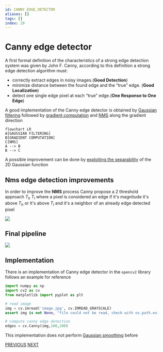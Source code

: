 ```yaml
---
id: CANNY_EDGE_DETECTOR
aliases: []
tags: []
index: 29
---
```


# Canny edge detector

A first formal definition of the characteristics of a strong edge detection system was given by John F. Canny, according to this definition a strong edge detection algorithm must:

-  correctly extract edges in noisy images.(**Good Detection**)
-  minimize distance between the found edge and the “true” edge. (**Good Localization**)
-  detect one single edge pixel at each “true” edge.(**One Response to One Edge**)

A good implementation of the Canny edge detector is obtained by [Gaussian filtering](computer_vision/GAUSSIAN_FILTER.md) followed by [gradient computation](EDGES.md#GRADIENT_APPROXIMATION) and [NMS](EDGES.md#NON_MAXIMA_SUPRESSION_(NMS)) along the gradient direction

```mermaid
flowchart LR
A[GAUSSIAN FILTERING]
B[GRADIENT COMPUTATION]
C[NMS]
A --> B
B --> C
```

A possible improvement can be done by [exploiting the separability](GAUSSIAN_FILTER.md#EXPLOITING_SEPARABILITY_TO_IMPROVE_PERFORMANCE) of the 2D Gaussian function

## Nms edge detection improvements

In order to improve the **NMS** process Canny propose a 2 threshold approach $T_h$ $T_l$ where a pixel is considered an edge if it's magnitude it's above $T_h$ or it's above $T_l$ and it's a neighbor of an already edge detected pixel

![](computer_vision/Pasted_image_20240309145141.png)

## Final pipeline

![](computer_vision/Pasted_image_20240309145554.png)

## Implementation

There is an implementation of Canny edge detector in the `opencv2` library follows an example for reference

```python
import numpy as np
import cv2 as cv
from matplotlib import pyplot as plt

# read image
img = cv.imread('image.jpg', cv.IMREAD_GRAYSCALE)
assert img is not None, "file could not be read, check with os.path.exists()"

# compute canny edge detection
edges = cv.Canny(img,100,200)
```

This implementation does not perform [Gaussian smoothing](computer_vision/GAUSSIAN_FILTER.md) before

[PREVIOUS](pages/local_features/EDGES.md) [NEXT](computer_vision/local_features/ZERO_CROSSING_EDGE_DETECTION.md)
